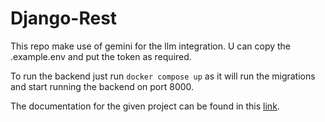 # Django-Rest

This repo make use of gemini for the llm integration. U can copy the .example.env and put the token as required.

To run the backend just run `docker compose up` as it will run the migrations and start running the backend on port 8000.

The documentation for the given project can be found in this [link](https://documenter.getpostman.com/view/26244894/2sAYJ9Ads5).
